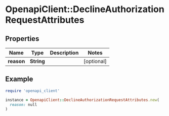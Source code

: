 # OpenapiClient::DeclineAuthorizationRequestAttributes

## Properties

| Name | Type | Description | Notes |
| ---- | ---- | ----------- | ----- |
| **reason** | **String** |  | [optional] |

## Example

```ruby
require 'openapi_client'

instance = OpenapiClient::DeclineAuthorizationRequestAttributes.new(
  reason: null
)
```

